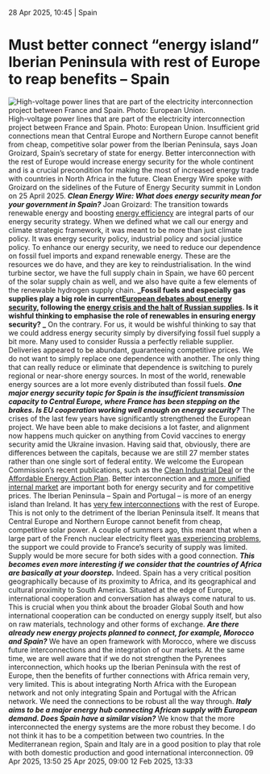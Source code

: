 28 Apr 2025, 10:45
| 
Spain
# Must better connect “energy island” Iberian Peninsula with rest of Europe to reap benefits – Spain
![High-voltage power lines that are part of the electricity interconnection project between France and Spain. Photo: European Union.](https://www.cleanenergywire.org/sites/default/files/styles/gallery_image/public/european_union_spain_france_interconnection_high_voltage_power_line_2015.jpg?itok=1w6YNOfo)
High-voltage power lines that are part of the electricity interconnection project between France and Spain. Photo: European Union.
Insufficient grid connections mean that Central Europe and Northern Europe cannot benefit from cheap, competitive solar power from the Iberian Peninsula, says Joan Groizard, Spain’s secretary of state for energy. Better interconnection with the rest of Europe would increase energy security for the whole continent and is a crucial precondition for making the most of increased energy trade with countries in North Africa in the future. Clean Energy Wire spoke with Groizard on the sidelines of the Future of Energy Security summit in London on 25 April 2025.
**_Clean Energy Wire: What does energy security mean for your government in Spain?_**
Joan Groizard: The transition towards renewable energy and boosting [energy efficiency](https://www.cleanenergywire.org/glossary/letter_e#energy_efficiency) are integral parts of our energy security strategy. When we defined what we call our energy and climate strategic framework, it was meant to be more than just climate policy. It was energy security policy, industrial policy and social justice policy.
To enhance our energy security, we need to reduce our dependence on fossil fuel imports and expand renewable energy. These are the resources we do have, and they are key to reindustrialisation. In the wind turbine sector, we have the full supply chain in Spain, we have 60 percent of the solar supply chain as well, and we also have quite a few elements of the renewable hydrogen supply chain.
**_Fossil fuels and especially gas supplies play a big role in current[European debates about energy security](https://www.cleanenergywire.org/news/eu-uk-vow-energy-security-cooperation-home-grown-clean-sources-heart), following the [energy crisis and the halt of Russian supplies](https://www.cleanenergywire.org/dossiers/putins-war-against-ukraine-and-its-implications-german-and-eu-energy-transition). Is it wishful thinking to emphasise the role of renewables in ensuring energy security? _**
On the contrary. For us, it would be wishful thinking to say that we could address energy security simply by diversifying fossil fuel supply a bit more. Many used to consider Russia a perfectly reliable supplier. Deliveries appeared to be abundant, guaranteeing competitive prices.
We do not want to simply replace one dependence with another. The only thing that can really reduce or eliminate that dependence is switching to purely regional or near-shore energy sources. In most of the world, renewable energy sources are a lot more evenly distributed than fossil fuels.
**_One major energy security topic for Spain is the insufficient transmission capacity to Central Europe, where France has been stepping on the brakes. Is EU cooperation working well enough on energy security?_**
The crises of the last few years have significantly strengthened the European project. We have been able to make decisions a lot faster, and alignment now happens much quicker on anything from Covid vaccines to energy security amid the Ukraine invasion.
Having said that, obviously, there are differences between the capitals, because we are still 27 member states rather than one single sort of federal entity.
We welcome the European Commission’s recent publications, such as the [Clean Industrial Deal](https://www.cleanenergywire.org/factsheets/qa-eu-aims-bolster-competitiveness-through-clean-industrial-deal) or the [Affordable Energy Action Plan](https://energy.ec.europa.eu/publications/action-plan-affordable-energy-unlocking-true-value-our-energy-union-secure-affordable-efficient-and_en). Better interconnection and [a more unified internal market](https://www.cleanenergywire.org/factsheets/eu-electricity-market-integration-collides-member-states-uneven-benefits) are important both for energy security and for competitive prices.
The Iberian Peninsula – Spain and Portugal – is more of an energy island than Ireland. It has [very few interconnections](https://www.entsoe.eu/data/map/) with the rest of Europe. This is not only to the detriment of the Iberian Peninsula itself. It means that Central Europe and Northern Europe cannot benefit from cheap, competitive solar power. A couple of summers ago, this meant that when a large part of the French nuclear electricity fleet [was experiencing problems](https://www.cleanenergywire.org/news/french-nuclear-fleet-problem-child-europes-electricity-system-researcher), the support we could provide to France’s security of supply was limited. Supply would be more secure for both sides with a good connection.
**_This becomes even more interesting if we consider that the countries of Africa are basically at your doorstep._**
Indeed. Spain has a very critical position geographically because of its proximity to Africa, and its geographical and cultural proximity to South America. Situated at the edge of Europe, international cooperation and conversation has always come natural to us.
This is crucial when you think about the broader Global South and how international cooperation can be conducted on energy supply itself, but also on raw materials, technology and other forms of exchange.
**_Are there already new energy projects planned to connect, for example, Morocco and Spain?_**
We have an open framework with Morocco, where we discuss future interconnections and the integration of our markets. At the same time, we are well aware that if we do not strengthen the Pyrenees interconnection, which hooks up the Iberian Peninsula with the rest of Europe, then the benefits of further connections with Africa remain very, very limited.
This is about integrating North Africa with the European network and not only integrating Spain and Portugal with the African network. We need the connections to be robust all the way through.
**_Italy aims to be a major energy hub connecting African supply with European demand. Does Spain have a similar vision?_**
We know that the more interconnected the energy systems are the more robust they become. I do not think it has to be a competition between two countries. In the Mediterranean region, Spain and Italy are in a good position to play that role with both domestic production and good international interconnection.
09 Apr 2025, 13:50
25 Apr 2025, 09:00
12 Feb 2025, 13:33